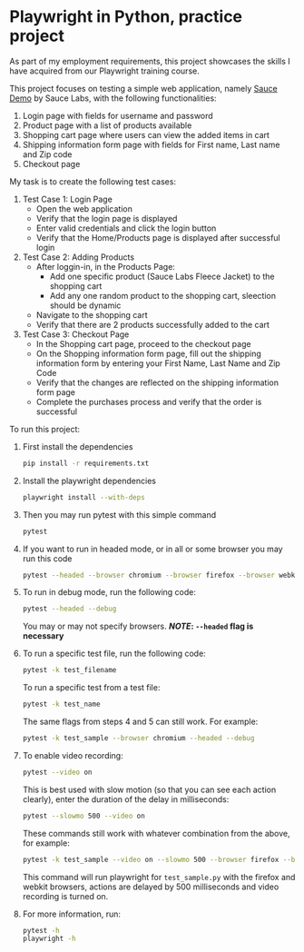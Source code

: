 # Playwright in Python, practice project

As part of my employment requirements, this project showcases the skills
I have acquired from our Playwright training course.

This project focuses on testing a simple web application, namely [Sauce Demo](https://www.saucedemo.com/) by Sauce Labs, with the following functionalities:

1. Login page with fields for username and password
2. Product page with a list of products available
3. Shopping cart page where users can view the added items in cart
4. Shipping information form page with fields for First name, Last name and Zip code
5. Checkout page

My task is to create the following test cases:

1. Test Case 1: Login Page
    * Open the web application
    * Verify that the login page is displayed
    * Enter valid credentials and click the login button
    * Verify that the Home/Products page is displayed after successful login
2. Test Case 2: Adding Products
    * After loggin-in, in the Products Page:
        * Add one specific product (Sauce Labs Fleece Jacket) to the shopping cart
        * Add any one random product to the shopping cart, sleection should be dynamic
    * Navigate to the shopping cart
    * Verify that there are 2 products successfully added to the cart
3. Test Case 3: Checkout Page
    * In the Shopping cart page, proceed to the checkout page
    * On the Shopping information form page, fill out the shipping information form by entering your First Name, Last Name and Zip Code
    * Verify that the changes are reflected on the shipping information form page
    * Complete the purchases process and verify that the order is successful

To run this project:

1. First install the dependencies

    ```bash
    pip install -r requirements.txt
    ```

2. Install the playwright dependencies

    ```bash
    playwright install --with-deps
    ```

3. Then you may run pytest with this simple command

    ```bash
    pytest
    ```

4. If you want to run in headed mode, or in all or some browser you may run this code

    ```bash
    pytest --headed --browser chromium --browser firefox --browser webkit
    ```

5. To run in debug mode, run the following code:

    ```bash
    pytest --headed --debug
    ```

    You may or may not specify browsers. **_NOTE_: `--headed` flag is necessary**

6. To run a specific test file, run the following code:

    ```bash
    pytest -k test_filename
    ```

    To run a specific test from a test file:

    ```bash
    pytest -k test_name
    ```

    The same flags from steps 4 and 5 can still work. For example:

    ```bash
    pytest -k test_sample --browser chromium --headed --debug
    ```

7. To enable video recording:

    ```bash
    pytest --video on
    ```

    This is best used with slow motion (so that you can see each
    action clearly), enter the duration of the delay in milliseconds:

    ```bash
    pytest --slowmo 500 --video on
    ```

    These commands still work with whatever combination from the above, for example:

    ```bash
    pytest -k test_sample --video on --slowmo 500 --browser firefox --browser webkit --headed
    ```

    This command will run playwright for `test_sample.py` with the firefox and
    webkit browsers, actions are delayed by 500 milliseconds and video recording is turned on.

8. For more information, run:

    ```bash
    pytest -h
    playwright -h
    ```
